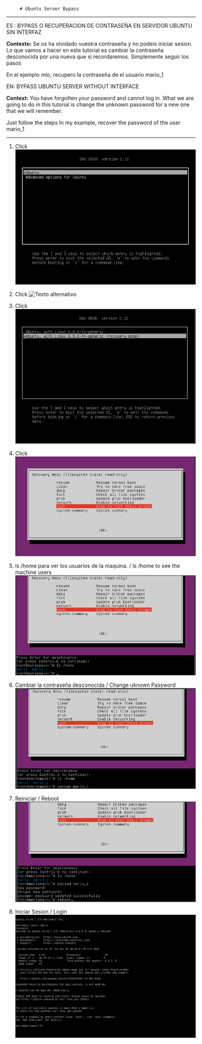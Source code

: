          # Ubuntu Server Bypass

--------------------------------------------------------
  


 ES : BYPASS O RECUPERACION DE CONTRASEÑA EN SERVIDOR UBUNTU SIN INTERFAZ

**Contexto:** Se os ha olvidado vuestra contraseña y no podeis iniciar sesion. Lo que vamos a hacer en este tutorial es cambiar la contraseña desconocida por una nueva que si recordaremos.
Simplemente seguir los pasos 

En el ejemplo mio, recupero la contraseña de el usuario mario_1 


 EN: BYPASS UBUNTU SERVER WITHOUT INTERFACE          

**Context:** You have forgotten your password and cannot log in. What we are going to do in this tutorial is change the unknown password for a new one that we will remember. 

Just follow the steps In my example, recover the password of the user mario_1

--------------------------------------------------------


1.  Click
     ![Texto alternativo](Captura.PNG)

3.  Click
     ![Texto alternativo](Captura1.PNG)

4. Click
     ![Texto alternativo](Captura2.PNG)

        
5.  Click 
     ![Texto alternativo](Captura3.PNG)

 
6. ls /home para ver los usuarios de la maquina.            /  	 	 ls /home to see the machine users
     ![Texto alternativo](Captura4.PNG)

 

7. Cambiar la contraseña desconocida  	/ 	Change uknown Password
     ![Texto alternativo](Captura5.PNG)

 
8. Reiniciar 	/	 Reboot
    ![Texto alternativo](Captura6.PNG)

 

9. Iniciar Sesion	 / 	Login
   ![Texto alternativo](Captura7.PNG)

 
